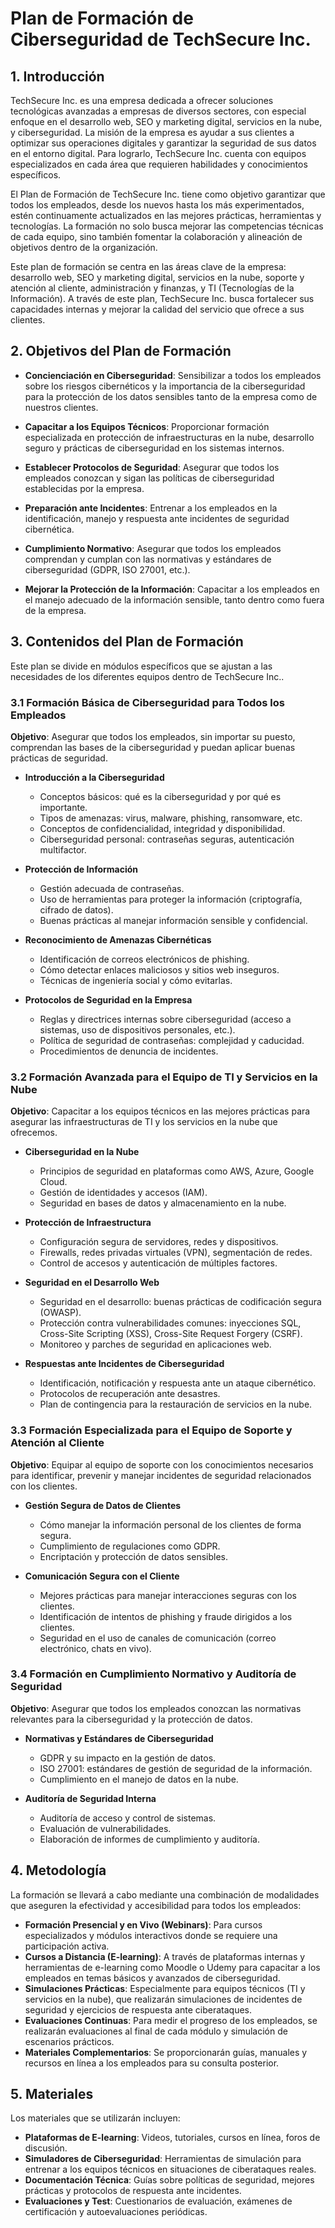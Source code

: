 # Plan de Formación de Ciberseguridad de TechSecure Inc.

## 1. Introducción

TechSecure Inc. es una empresa dedicada a ofrecer soluciones tecnológicas avanzadas a empresas de diversos sectores, con especial enfoque en el desarrollo web, SEO y marketing digital, servicios en la nube, y ciberseguridad. La misión de la empresa es ayudar a sus clientes a optimizar sus operaciones digitales y garantizar la seguridad de sus datos en el entorno digital. Para lograrlo, TechSecure Inc. cuenta con equipos especializados en cada área que requieren habilidades y conocimientos específicos.

El Plan de Formación de TechSecure Inc. tiene como objetivo garantizar que todos los empleados, desde los nuevos hasta los más experimentados, estén continuamente actualizados en las mejores prácticas, herramientas y tecnologías. La formación no solo busca mejorar las competencias técnicas de cada equipo, sino también fomentar la colaboración y alineación de objetivos dentro de la organización.

Este plan de formación se centra en las áreas clave de la empresa: desarrollo web, SEO y marketing digital, servicios en la nube, soporte y atención al cliente, administración y finanzas, y TI (Tecnologías de la Información). A través de este plan, TechSecure Inc. busca fortalecer sus capacidades internas y mejorar la calidad del servicio que ofrece a sus clientes.

## 2. Objetivos del Plan de Formación

- **Concienciación en Ciberseguridad**: Sensibilizar a todos los empleados sobre los riesgos cibernéticos y la importancia de la ciberseguridad para la protección de los datos sensibles tanto de la empresa como de nuestros clientes.

- **Capacitar a los Equipos Técnicos**: Proporcionar formación especializada en protección de infraestructuras en la nube, desarrollo seguro y prácticas de ciberseguridad en los sistemas internos.

- **Establecer Protocolos de Seguridad**: Asegurar que todos los empleados conozcan y sigan las políticas de ciberseguridad establecidas por la empresa.

- **Preparación ante Incidentes**: Entrenar a los empleados en la identificación, manejo y respuesta ante incidentes de seguridad cibernética.

- **Cumplimiento Normativo**: Asegurar que todos los empleados comprendan y cumplan con las normativas y estándares de ciberseguridad (GDPR, ISO 27001, etc.).

- **Mejorar la Protección de la Información**: Capacitar a los empleados en el manejo adecuado de la información sensible, tanto dentro como fuera de la empresa.

## 3. Contenidos del Plan de Formación

Este plan se divide en módulos específicos que se ajustan a las necesidades de los diferentes equipos dentro de TechSecure Inc..

### 3.1 Formación Básica de Ciberseguridad para Todos los Empleados

**Objetivo**: Asegurar que todos los empleados, sin importar su puesto, comprendan las bases de la ciberseguridad y puedan aplicar buenas prácticas de seguridad.

- **Introducción a la Ciberseguridad**
  - Conceptos básicos: qué es la ciberseguridad y por qué es importante.
  - Tipos de amenazas: virus, malware, phishing, ransomware, etc.
  - Conceptos de confidencialidad, integridad y disponibilidad.
  - Ciberseguridad personal: contraseñas seguras, autenticación multifactor.

- **Protección de Información**
  - Gestión adecuada de contraseñas.
  - Uso de herramientas para proteger la información (criptografía, cifrado de datos).
  - Buenas prácticas al manejar información sensible y confidencial.

- **Reconocimiento de Amenazas Cibernéticas**
  - Identificación de correos electrónicos de phishing.
  - Cómo detectar enlaces maliciosos y sitios web inseguros.
  - Técnicas de ingeniería social y cómo evitarlas.

- **Protocolos de Seguridad en la Empresa**
  - Reglas y directrices internas sobre ciberseguridad (acceso a sistemas, uso de dispositivos personales, etc.).
  - Política de seguridad de contraseñas: complejidad y caducidad.
  - Procedimientos de denuncia de incidentes.

### 3.2 Formación Avanzada para el Equipo de TI y Servicios en la Nube

**Objetivo**: Capacitar a los equipos técnicos en las mejores prácticas para asegurar las infraestructuras de TI y los servicios en la nube que ofrecemos.

- **Ciberseguridad en la Nube**
  - Principios de seguridad en plataformas como AWS, Azure, Google Cloud.
  - Gestión de identidades y accesos (IAM).
  - Seguridad en bases de datos y almacenamiento en la nube.

- **Protección de Infraestructura**
  - Configuración segura de servidores, redes y dispositivos.
  - Firewalls, redes privadas virtuales (VPN), segmentación de redes.
  - Control de accesos y autenticación de múltiples factores.

- **Seguridad en el Desarrollo Web**
  - Seguridad en el desarrollo: buenas prácticas de codificación segura (OWASP).
  - Protección contra vulnerabilidades comunes: inyecciones SQL, Cross-Site Scripting (XSS), Cross-Site Request Forgery (CSRF).
  - Monitoreo y parches de seguridad en aplicaciones web.

- **Respuestas ante Incidentes de Ciberseguridad**
  - Identificación, notificación y respuesta ante un ataque cibernético.
  - Protocolos de recuperación ante desastres.
  - Plan de contingencia para la restauración de servicios en la nube.

### 3.3 Formación Especializada para el Equipo de Soporte y Atención al Cliente

**Objetivo**: Equipar al equipo de soporte con los conocimientos necesarios para identificar, prevenir y manejar incidentes de seguridad relacionados con los clientes.

- **Gestión Segura de Datos de Clientes**
  - Cómo manejar la información personal de los clientes de forma segura.
  - Cumplimiento de regulaciones como GDPR.
  - Encriptación y protección de datos sensibles.

- **Comunicación Segura con el Cliente**
  - Mejores prácticas para manejar interacciones seguras con los clientes.
  - Identificación de intentos de phishing y fraude dirigidos a los clientes.
  - Seguridad en el uso de canales de comunicación (correo electrónico, chats en vivo).

### 3.4 Formación en Cumplimiento Normativo y Auditoría de Seguridad

**Objetivo**: Asegurar que todos los empleados conozcan las normativas relevantes para la ciberseguridad y la protección de datos.

- **Normativas y Estándares de Ciberseguridad**
  - GDPR y su impacto en la gestión de datos.
  - ISO 27001: estándares de gestión de seguridad de la información.
  - Cumplimiento en el manejo de datos en la nube.

- **Auditoría de Seguridad Interna**
  - Auditoría de acceso y control de sistemas.
  - Evaluación de vulnerabilidades.
  - Elaboración de informes de cumplimiento y auditoría.

## 4. Metodología

La formación se llevará a cabo mediante una combinación de modalidades que aseguren la efectividad y accesibilidad para todos los empleados:

- **Formación Presencial y en Vivo (Webinars)**: Para cursos especializados y módulos interactivos donde se requiere una participación activa.
- **Cursos a Distancia (E-learning)**: A través de plataformas internas y herramientas de e-learning como Moodle o Udemy para capacitar a los empleados en temas básicos y avanzados de ciberseguridad.
- **Simulaciones Prácticas**: Especialmente para equipos técnicos (TI y servicios en la nube), que realizarán simulaciones de incidentes de seguridad y ejercicios de respuesta ante ciberataques.
- **Evaluaciones Continuas**: Para medir el progreso de los empleados, se realizarán evaluaciones al final de cada módulo y simulación de escenarios prácticos.
- **Materiales Complementarios**: Se proporcionarán guías, manuales y recursos en línea a los empleados para su consulta posterior.

## 5. Materiales

Los materiales que se utilizarán incluyen:

- **Plataformas de E-learning**: Videos, tutoriales, cursos en línea, foros de discusión.
- **Simuladores de Ciberseguridad**: Herramientas de simulación para entrenar a los equipos técnicos en situaciones de ciberataques reales.
- **Documentación Técnica**: Guías sobre políticas de seguridad, mejores prácticas y protocolos de respuesta ante incidentes.
- **Evaluaciones y Test**: Cuestionarios de evaluación, exámenes de certificación y autoevaluaciones periódicas.
